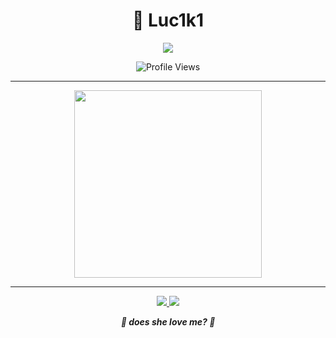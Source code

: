 <h1 align="center">🌌 Luc1k1</h1>


<p align="center">
  <img src="https://readme-typing-svg.herokuapp.com?color=70AFFF&center=true&vCenter=true&width=400&lines=Machine+Learning+Engineer;i+hate+this+people;💙+does+she+love+me+💙">
</p>

<p align="center">
  <img src="https://moe-counter.glitch.me/get/@:luc1k1?theme=gelbooru" alt="Profile Views"/>
</p>

---



<p align="center">
  <img src="https://raw.githubusercontent.com/innng/innng/master/assets/kyubey.gif" width="300"><br>
</p>

---

<p align="center">
  <a href="https://twitter.com/leroy_ceo">
    <img src="https://img.shields.io/badge/Twitter-70AFFF?style=flat&logo=twitter&logoColor=white">
  </a>
  <a href="mailto:leroyceo@yahoo.com">
    <img src="https://img.shields.io/badge/Email-8B89CC?style=flat&logo=yahoo&logoColor=white">
  </a>
</p>

<p align="center">
  <b><i>💙 does she love me? 💙</i></b>
</p>
